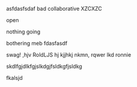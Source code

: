asfdasfsdaf
bad
collaborative
XZCXZC

open

nothing going 

bothering meb
fdasfasdf

swag!
,hjv
RoldLJS
hj
kjjhkj
nkmn,
rqwer
lkd
ronnie

skdlfgjdlkfgjslkdgjfsldkgfjsldkg

fkalsjd
